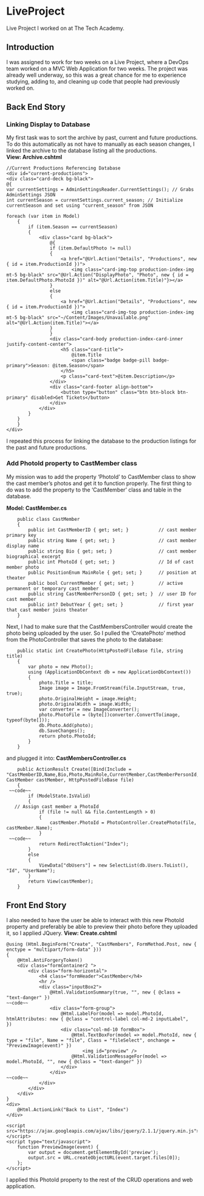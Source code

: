 # LiveProject
Live Project I worked on at The Tech Academy. 
<div>
<h2>Introduction</h2>
I was assigned to work for two weeks on a Live Project, where a DevOps team worked on a MVC Web Application for two weeks. The project was already well underway, so this was a great chance for me to experience studying, adding to, and cleaning up code that people had previously worked on. 
</div>

<div>  
<h2>Back End Story</h2>
</div>

<div>
	<h3>Linking Display to Database</h3>

<div>My first task was to sort the archive by past, current and future productions. To do this automatically as not have to manually as each season changes, I linked the archive to the database listing all the productions.</div>

<div><strong>View: Archive.cshtml</strong></div>

    //Current Productions Referencing Database
    <div id="current-productions">
    <div class="card-deck bg-black">
	@{
	var currentSettings = AdminSettingsReader.CurrentSettings(); // Grabs AdminSettings JSON
    int currentSeason = currentSettings.current_season; // Initialize currentSeason and set using "current_season" from JSON
	
	foreach (var item in Model)
        {
            if (item.Season == currentSeason)
            {
                <div class="card bg-black">
                    @{
                    if (item.DefaultPhoto != null)
                    {
                        <a href="@Url.Action("Details", "Productions", new { id = item.ProductionId })">
                            <img class="card-img-top production-index-img mt-5 bg-black" src="@Url.Action("DisplayPhoto", "Photo", new { id = item.DefaultPhoto.PhotoId })" alt="@Url.Action(item.Title)"}></a>
                    }
                    else
                    {
                        <a href="@Url.Action("Details", "Productions", new { id = item.ProductionId })">
                            <img class="card-img-top production-index-img mt-5 bg-black" src="~/Content/Images/Unavailable.png" alt="@Url.Action(item.Title)"></a>
                    }
                    }
                    <div class="card-body production-index-card-inner justify-content-center">
                        <h5 class="card-title">
                            @item.Title
                            <span class="badge badge-pill badge-primary">Season: @item.Season</span>
                        </h5>
                        <p class="card-text">@item.Description</p>
                    </div>
                    <div class="card-footer align-bottom">
                        <button type="button" class="btn btn-block btn-primary" disabled>Get Tickets</button>
                    </div>
                </div>
            }
        }
        }
    </div>
</div>

I repeated this process for linking the database to the production listings for the past and future productions.
</div>

<h3>Add PhotoId property to CastMember class</h3>

My mission was to add the property ‘PhotoId’ to CastMember class to show the cast member’s photos and get it to function properly.
The first thing to do was to add the property to the ‘CastMember’ class and table in the database.

<div><strong>Model: CastMember.cs</strong>

        public class CastMember
        {
            public int CastMemberID { get; set; }           // cast member primary key
            public string Name { get; set; }                // cast member display name
            public string Bio { get; set; }                 // cast member biographical excerpt
            public int PhotoId { get; set; }                // Id of cast member photo
            public PositionEnum MainRole { get; set; }      // position at theater
            public bool CurrentMember { get; set; }         // active permanent or temporary cast member
            public string CastMemberPersonID { get; set; }  // user ID for cast member
            public int? DebutYear { get; set; }             // first year that cast member joins theater
        }
</div>

<div>
Next, I had to make sure that the CastMembersController would create the photo being uploaded by the user. So I pulled the ‘CreatePhoto’ method from the PhotoController that saves the photo to the database:

        public static int CreatePhoto(HttpPostedFileBase file, string title)
        {
            var photo = new Photo();
            using (ApplicationDbContext db = new ApplicationDbContext())
            {
                photo.Title = title;
                Image image = Image.FromStream(file.InputStream, true, true);
                photo.OriginalHeight = image.Height;
                photo.OriginalWidth = image.Width;
                var converter = new ImageConverter();
                photo.PhotoFile = (byte[])converter.ConvertTo(image, typeof(byte[]));
                db.Photo.Add(photo);
                db.SaveChanges();
                return photo.PhotoId;
            }
        }
</div>

<div>
and plugged it into:
<strong>CastMembersController.cs</strong>

        public ActionResult Create([Bind(Include = "CastMemberID,Name,Bio,Photo,MainRole,CurrentMember,CastMemberPersonId,DebutYear")] CastMember castMember, HttpPostedFileBase file)
        {
     ~~code~~
            if (ModelState.IsValid)
            {
	   // Assign cast member a PhotoId
                if (file != null && file.ContentLength > 0)
                {
                    castMember.PhotoId = PhotoController.CreatePhoto(file, castMember.Name);
  	            }
     ~~code~~
                return RedirectToAction("Index");
            }
            else 
            {
                ViewData["dbUsers"] = new SelectList(db.Users.ToList(), "Id", "UserName");
            }
            return View(castMember);
        }
</div>

<div>
<h2>Front End Story</h2>
</div>

<div>
I also needed to have the user be able to interact with this new PhotoId property and preferably be able to preview their photo before they uploaded it, so I applied JQuery.
<strong>View: Create.cshtml</strong>

    @using (Html.BeginForm("Create", "CastMembers", FormMethod.Post, new { enctype = "multipart/form-data" }))
    {
        @Html.AntiForgeryToken()
        <div class="formContainer2 ">
            <div class="form-horizontal">
                <h4 class="formHeader">CastMember</h4>
                <hr />
                <div class="inputBox2">
                    @Html.ValidationSummary(true, "", new { @class = "text-danger" })
    ~~code~~
                    <div class="form-group">
                        @Html.LabelFor(model => model.PhotoId, htmlAttributes: new { @class = "control-label col-md-2 inputLabel",  })
                        <div class="col-md-10 formBox">
                            @Html.TextBoxFor(model => model.PhotoId, new { type = "file", Name = "file", Class = "fileSelect", onchange = "PreviewImage(event)" })
                                <img id="preview" />                        
                            @Html.ValidationMessageFor(model => model.PhotoId, "", new { @class = "text-danger" })
                        </div>
                    </div>
    ~~code~~
                </div>
            </div>
        </div>
    }
    <div>
        @Html.ActionLink("Back to List", "Index")
    </div>

    <script src="https://ajax.googleapis.com/ajax/libs/jquery/2.1.1/jquery.min.js"></script>
    <script type="text/javascript">
        function PreviewImage(event) {
            var output = document.getElementById('preview');
            output.src = URL.createObjectURL(event.target.files[0]);
        };
    </script>
</div>
<div>
I applied this PhotoId property to the rest of the CRUD operations and web application.
</div>

